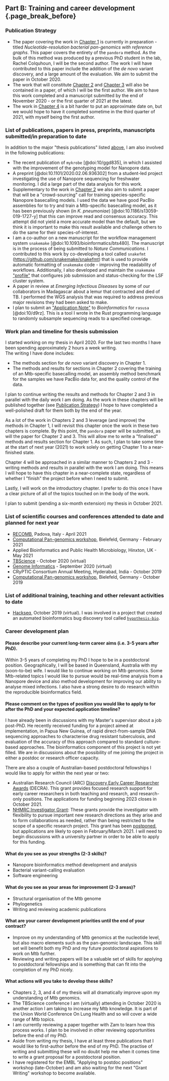 ## Part B: Training and career development {.page_break_before}

### Publication Strategy

- The paper covering the work in
  [Chapter 1](./20.partA.md#chapter-1-variant-discovery-in-genome-graphs) is currently
  in preparation - titled *Nucleotide-resolution bacterial pan-genomics with reference
  graphs*. This paper covers the entirety of the `pandora` method. As the bulk of this
  method was produced by a previous PhD student in the lab, Rachel Colquhoun, I will be
  the second author. The work I will have contributed to this paper include the addition
  of the *de novo* variant discovery, and a large amount of the evaluation. We aim to
  submit the paper in October 2020.
- The work that will constitute
  [Chapter 2](./20.partA.md#chapter-2-applications-to-m-tuberculosis-nanopore-variant-calling)
  and
  [Chapter 3](./20.partA.md#chapter-3-applications-to-improving-m-tuberculosis-drug-resistance-prediction)
  will also be contained in a paper, of which I will be the first author. We aim to have
  this work completed and a manuscript submitted by the end of November 2020 - or the
  first quarter of 2021 at the latest.
- The work in
  [Chapter 4](./20.partA.md#chapter-4-construction-of-a-m-tuberculosis-reference-pan-genome)
  is a bit harder to put an approximate date on, but we would hope to have it completed
  sometime in the third quarter of 2021, with myself being the first author.

### List of publications, papers in press, preprints, manuscripts submitted/in preparation to date

In addition to the major "thesis publications" listed [above](#publication-strategy), I
am also involved in the following publications:

- The recent publication of `mykrobe` [@doi:10/ggd835], in which I assisted with the
  improvement of the genotyping model for Nanopore data.
- A preprint [@doi:10.1101/2020.02.06.936302] from a student-led project investigating
  the use of Nanopore sequencing for freshwater monitoring. I did a large part of the
  data analysis for this work.
- Supplementary to the work in
  [Chapter 2](20.partA.md#chapter-2-applications-to-m-tuberculosis-nanopore-variant-calling)
  we also aim to submit a paper that will be a "crowd-sourcing" call for training
  species-specific Nanopore basecalling models. I used the data we have good PacBio
  assemblies for to try and train a Mtb-specific basecalling model, as it has been
  previously shown (in *K. pneumoniae*) [@doi:10.1186/s13059-019-1727-y] that this can
  improve read and consensus accuracy. This attempt did not yield a more accurate model
  than the default, but we think it is important to make this result available and
  challenge others to do the same for their species-of-interest.
- I am a co-author on a new manuscript for the workflow management system `snakemake`
  [@doi:10.1093/bioinformatics/bts480]. The manuscript is in the process of being
  submitted to *Nature Communications*. I contributed to this work by co-developing a
  tool called `snakefmt` (<https://github.com/snakemake/snakefmt>) that is used to
  provide automatic formatting of `snakemake` code - improving the readability of
  workflows. Additionally, I also developed and maintain the `snakemake`
  ["profile"][lsf] that configures job submission and status-checking for the LSF
  cluster system.
- A paper in review at *Emerging Infectious Diseases* by some of our collaborators in
  Madagascar about a lemur that contracted and died of TB. I performed the WGS analysis
  that was required to address previous major revisions they had been asked to make.
- I plan to submit an ["Application Note"][app-note] to *Bioinformatics* for `rasusa`
  [@doi:10/d9rz]. This is a tool I wrote in the Rust programming language to randomly
  subsample sequencing reads to a specified coverage.

### Work plan and timeline for thesis submission

I started working on my thesis in April 2020. For the last two months I have been
spending approximately 2 hours a week writing.  
The writing I have done includes:

- The methods section for *de novo* variant discovery in Chapter 1.
- The methods and results for sections in Chapter 2 covering the training of an
  Mtb-specific basecalling model, an assembly method benchmark for the samples we have
  PacBio data for, and the quality control of the data.

I plan to continue writing the results and methods for Chapter 2 and 3 in parallel with
the daily work I am doing. As the work in these chapters will be published together (see
[Publication Strategy](#publication-strategy)) I hope to have completed a well-polished
draft for them both by the end of the year.

As a lot of the work in Chapters 2 and 3 leverage (and improve) the methods in Chapter
1, I will revisit this chapter once the work in these two chapters is complete. By this
point, the `pandora` paper will be submitted, as will the paper for Chapter 2 and 3.
This will allow me to write a "finalised" methods and results section for Chapter 1. As
such, I plan to take some time at the start of next year (2021) to work solely on
getting Chapter 1 to a near-finished state.

Chapter 4 will be approached in a similar manner to Chapters 2 and 3 - writing methods
and results in parallel with the work I am doing. This means I will hope to have this
chapter in a near-complete state, regardless of whether I "finish" the project before
when I need to submit.

Lastly, I will work on the introductory chapter. I prefer to do this once I have a clear
picture of all of the topics touched on in the body of the work.

I plan to submit (pending a six-month extension) my thesis in October 2021.

### List of scientific courses and conferences attended to date and planned for next year

- [RECOMB][recomb], Padova, Italy - April 2021
- [Computational Pan-genomics workshop][bielefeld], Bielefeld, Germany - February 2021
- Applied Bioinformatics and Public Health Microbiology, Hinxton, UK - May 2021
- [TBScience][tbscience] - October 2020 (virtual)
- [Genome Informatics][gi] - September 2020 (virtual)
- CRyPTIC Consortium Annual Meeting, Hyderabad, India - October 2019
- [Computational Pan-genomics workshop][bielefeld], Bielefeld, Germany - October 2019

### List of additional training, teaching and other relevant activities to date

- [Hackseq][hackseq], October 2019 (virtual). I was involved in a project that created
  an automated bioinformatics bug discovery tool called [`hypothesis-bio`][hypo-bio].

### Career development plan

#### Please describe your current long-term career aims (i.e. 3-5 years after PhD).

Within 3-5 years of completing my PhD I hope to be in a postdoctoral position.
Geographically, I will be based in Queensland, Australia with my (soon-to-be) wife. I
would like to continue working on Mtb genomics. Some Mtb-related topics I would like to
pursue would be real-time analysis from a Nanopore device and also method development
for improving our ability to analyse mixed infections. I also have a strong desire to do
research within the reproducible bioinformatics field.

#### Please comment on the types of position you would like to apply to for after the PhD and your expected application timeline?

I have already been in discussions with my Master's supervisor about a job post-PhD. He
recently received funding for a project aimed at implementation, in Papua New Guinea, of
rapid direct-from-sample DNA sequencing approaches to characterise drug resistant
tuberculosis, and evaluation of the accuracy of this approach compared to standard
culture-based approaches. The bioinformatics component of this project is not yet
filled. We are in discussions about the possibility of me joining the project in either
a postdoc or research officer capacity.

There are also a couple of Australian-based postdoctoral fellowships I would like to
apply for within the next year or two:

- Australian Research Council (ARC) [Discovery Early Career Researcher Awards][decra]
  (DECRA). This grant provides focused research support for early career researchers in
  both teaching and research, and research-only positions. The applications for funding
  beginning 2023 closes in October 2021.
- [NHMRC Investigator Grant][nhmrc]: These grants provide the investigator with
  flexibility to pursue important new research directions as they arise and to form
  collaborations as needed, rather than being restricted to the scope of a specific
  research project. This grant has been [postponed][postpone], but applications are
  likely to open in February/March 2021. I will need to begin discussions with a
  university partner in order to be able to apply for this funding.

#### What do you see as your strengths (2-3 skills)?

- Nanopore bioinformatics method development and analysis
- Bacterial variant-calling evaluation
- Software engineering

#### What do you see as your areas for improvement (2-3 areas)?

- Structural organisation of the Mtb genome
- Phylogenetics
- Writing and reviewing academic publications

#### What are your career development priorities until the end of your contract?

- Improve on my understanding of Mtb genomics at the nucleotide level, but also macro
  elements such as the pan-genomic landscape. This skill set will benefit both my PhD
  and my future postdoctoral aspirations to work on Mtb further.
- Reviewing and writing papers will be a valuable set of skills for applying to
  postdoctoral fellowships and is something that can fit into the completion of my PhD
  nicely.

#### What actions will you take to develop these skills?

- Chapters 2, 3, and 4 of my thesis will all dramatically improve upon my understanding
  of Mtb genomics.
- The TBScience conference I am (virtually) attending in October 2020 is another action
  I am taking to increase my Mtb knowledge. It is part of the Union World Conference On
  Lung Health and so will cover a wide range of Mtb topics.
- I am currently reviewing a paper together with Zam to learn how this process works. I
  plan to be involved in other reviewing opportunities before the end of my PhD.
- Aside from writing my thesis, I have at least three publications that I would like to
  first-author before the end of my PhD. The practise of writing and submitting these
  will no doubt help me when it comes time to write a grant proposal for a postdoctoral
  position.
- I have registered for the EMBL "Applying to postdoc positions" workshop (late-October)
  and am also waiting for the next "Grant Writing" workshop to become available.

[app-note]: https://academic.oup.com/bioinformatics/pages/instructions_for_authors#Types%20of%20Manuscript
[bielefeld]: https://www.uni-bielefeld.de/(en)/ZiF/AG/2019/09-30-Stoye.html
[decra]: https://www.arc.gov.au/grants/discovery-program/discovery-early-career-researcher-award-decra
[gi]: https://coursesandconferences.wellcomegenomecampus.org/our-events/genome-informatics-2020/
[hackseq]: https://www.hackseq.com/hackseq19
[hypo-bio]: https://github.com/IQTLabs/hypothesis-bio
[lsf]: https://github.com/Snakemake-Profiles/lsf
[nhmrc]: https://www.nhmrc.gov.au/funding/find-funding/investigator-grants
[postpone]: https://www.nhmrc.gov.au/about-us/news-centre/changes-nhmrcs-grant-schedule-and-policies-response-covid-19
[tbscience]: https://conf2020.theunion.org/programme/tb-science/
[recomb]: https://www.recomb2021.org/

